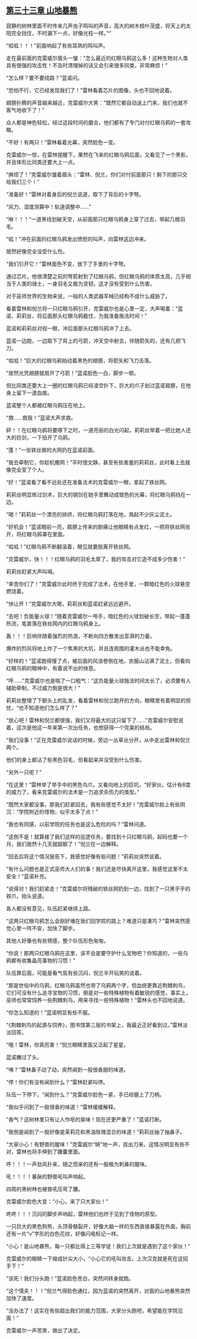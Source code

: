 ## [第三十三章 山地暴熊](https://www.xxbiquge.com/11_11222/5428812.html)


  寂静的树林里面不时传来几声虫子鸣叫的声音，高大的树木枝叶茂盛，将天上的太阳完全挡住，不时漏下一点，好像光柱一样。︾

  “呱呱！！！”前面响起了有些耳熟的鸣叫声。

  走在最前面的克雷威尔眉头一皱：“怎么最近的红眼乌鸦这么多！这种生物对人类具有很强的攻击性！不及时清理掉的话又会引来很多同类，非常麻烦！”

  “怎么样？要不要绕路？”蓝诺问。

  “恐怕不行，它已经发现我们了！”雷林看着芯片的图像，头也不回地说着。

  翅膀扑腾的声音越来越近，克雷威尔大笑：“既然它都自动送上门来，我们也就不客气地收下了！”

  众人都是神色轻松，经过这段时间的磨合，他们都有了专门对付红眼乌鸦的一套攻略。

  “不好！有两只！”雷林看着光幕，突然脸色一变。

  克雷威尔一惊，在雷林提醒下，果然在飞来的红眼乌鸦后面，又看见了一个黑影，并且体形比同类还要大上一点。

  “麻烦了！”克雷威尔皱着眉头：“雷林、倪兰，你们对付前面那只！剩下的那只交给我们三个！”

  “准备好！”雷林对着身后的倪兰说道，取下了背后的十字弩。

  “风力、湿度测算中！轨道调整中……”

  “咻！！！”一道黑线划破天空，从前面那只红眼乌鸦身上穿了过去，带起几根羽毛。

  “呱！”冲在前面的红眼乌鸦发出愤怒的叫声，向雷林这边冲来。

  居然好像完全没受什么伤。

  “我们引开它！”雷林面色不变，放下了手里的十字弩。

  通过芯片，他很清楚之前的弩箭射到了红眼乌鸦，但红眼乌鸦的体质太高，几乎相当于人类的骑士，一身羽毛又极为坚韧，这才没有受到什么伤害。

  对于巫师世界的生物来说，一般的人类武器军械已经构不成什么威胁了。

  看着雷林和倪兰将一只红眼乌鸦引开，克雷威尔也是心里一定，大声喝着：“蓝诺、莉莉丝，将后面那头红眼乌鸦截住，为我准备施法时间！”

  蓝诺和莉莉丝对视一眼，冲后面那头红眼乌鸦冲了上去。

  蓝诺一边跑，一边取下了背上的弓箭，冲天空中射去，伴随箭矢的，还有几把飞刀。

  “呱呱！”巨大的红眼乌鸦拍动着黑色的翅膀，将箭矢和飞刀击落。

  “居然光凭翅膀就扇开了弓箭！”蓝诺脸色一白，脚步一顿。

  但比同类还要大上一圈的红眼乌鸦已经凌空扑下，巨大的爪子划过蓝诺肩膀，在他身上留下一道血痕。

  蓝诺整个人都被红眼乌鸦压在地上。

  “救……救我！”蓝诺大声求救。

  砰！！在红眼乌鸦将要啄下之时，一道亮丽的白光闪起，莉莉丝举着一把比她人还大的巨剑，一下拍开了乌鸦。

  “蓬！”一张铁丝做的大网扔在蓝诺前面。

  “我去牵制它，你趁机撒网！”平时很文静，甚至有些害羞的莉莉丝，此时看上去就像完全变了个人。

  “好！”蓝诺看了看不远处还在准备法术的克雷威尔一眼，拿起了铁丝网。

  莉莉丝明显练过剑术，巨大的钢剑在她手里舞动成银色的光幕，将红眼乌鸦挡在一边。

  “喝！”莉莉丝一个漂亮的排挤，将红眼乌鸦打落在地，溅起不少灰尘泥土。

  “好机会！”蓝诺眼前一亮，肩膀上传来的剧痛让他眼睛有点发红，一把将铁丝网张开，将红眼乌鸦罩在里面。

  “呱呱！”红眼乌鸦不断翻滚着，眼见就要脱离开铁丝网。

  “克雷威尔，快！！！红眼乌鸦的羽毛太厚了，我的攻击对它造不成多少伤害！”

  莉莉丝赶紧大声叫喊。

  “幸苦你们了！”克雷威尔此时终于完成了法术，在他手里，一颗暗红色的火球悬空燃烧着。

  “快让开！”克雷威尔大喝，莉莉丝和蓝诺赶紧远远避开。

  “去吧！负能量火球！”随着克雷威尔一甩手，暗红色的火球划破长空，带起一蓬蓬热流，笔直落在铁丝网内的红眼乌鸦身上。

  轰！！！巨响伴随着强烈的热浪，不断向四方散发出澎湃的力量。

  爆炸的烈风将地上炸了一个焦黑的大坑，并且连周围的灌木丛也不能幸免。

  “好样的！”蓝诺跑得慢了点，被后面的风浪卷倒在地，衣服山沾满了泥土，但看向红眼乌鸦的眼神中，有着说不出的快意。

  “呼……”克雷威尔也是喘了一口粗气：“这负能量火球施法时间太长了，必须要有人辅助牵制，不过威力倒是很大！”

  莉莉丝整理了下额头上的乱发，看着雷林和倪兰跑开的方向，眼睛里有着明显的担忧，“也不知道他们怎么样了？”

  “放心吧！雷林和倪兰都很强，我们又将最大的这只留下了……”克雷威尔安慰说着，这次是他这一年来第一次出任务，也想获得一个完美的结局。

  “我们没事！”正在克雷威尔说话的时候，旁边一丛草丛分开，从中走出雷林和倪兰两个。

  他们的身上都沾了些黑色羽毛，但看起来并没受到什么伤害。

  “另外一只呢？”

  “在这里！”雷林举了举手中的黑色鸟爪，又看向地上的巨坑，“好家伙，估计有6度的威力了，看来克雷威尔的法术是一力追求杀伤力的类型。”

  “既然大家都没事，那我们赶紧回去，我有些感觉不太好！”克雷威尔脸上有些阴沉：“学院附近的怪物，似乎太多了点！”

  “我也有同感，以前学院的任务也是这么危险的吗？”雷林问道。

  “这倒不是！就算接了我们这样的巡逻任务，要找到十只红眼乌鸦，起码也要一个月，我们居然十几天就超额了！”倪兰在一边解释。

  “回去后将这个情况报告下，我感觉好像有些问题！”莉莉丝突然说着。

  “有什么问题也是正式巫师大人们的事！我们还是尽快离开这里，我感觉这里不太安全！”蓝诺补充。

  “说得对！我们赶紧走！”克雷威尔将残破的铁丝网扔到一边，找到了一只黑乎乎的铁爪，抬头说道。

  各人都没有意见，队伍赶紧继续上路。

  “这两只红眼乌鸦怎么会刚好堵在我们回学院的路上？难道只是凑巧？”雷林突然感觉心里一阵不安，加快了脚步。

  其他人好像也有些预感，整个队伍形色匆匆。

  “你说！那两只红眼乌鸦在这里，该不会是要守护什么宝物吧？你知道的，一些乌鸦都有收集晶亮事物的习惯！”

  队伍靠后面，可能是看气氛有些沉闷，倪兰半开玩笑的说着。

  “那是世俗中的乌鸦，红眼乌鸦虽然也带了乌鸦两个字，但血统更靠近荆棘刺鸟，它们可没有什么追寻宝物的习惯，倒是对一些特殊植物有着敏锐的感觉，事实上，巫师也常常饲养一些荆棘刺鸟，用来寻找一些特殊植物！”雷林头也不回地说道。

  “你怎么知道的！”蓝诺明显有些不服。

  “《荆棘刺鸟的起源与饲养》，图书馆第三层的书架上，我最近正好看到过。”雷林淡淡回答。

  “哦！雷林，你真厉害！”倪兰眼睛里面又泛起了星星。

  蓝诺撇过了头。

  “咦？”雷林鼻子动了动，突然闻到一股很香甜的味道。

  “停！你们有没有闻到什么？”雷林赶紧叫停。

  队伍一下停下，“闻到什么？”克雷威尔脸色一紧，手已经握上了刀柄。

  “我似乎问到了一股很香的味道！”雷林缓缓解释。

  “香气？这树林里只有让人作呕的臭味！现在还更严重了！”蓝诺打断。

  “我倒是闻到了一股好像是茉莉花和黑油玫瑰混合的味道！”莉莉丝抽了抽鼻子。

  “大家小心！有野兽的腥味！”克雷威尔“锵”地一声，拔出刀来。这情况明显有些不对，雷林也将手伸到了腰囊里面。

  呼！！！一声劲风扑来，随之而来的还有一股极为刺鼻的腥味。

  吼！！！！暴戾的野兽吼叫声响起。

  四周的黑树林也被兽吼压弯了腰。

  克雷威尔脸色大变：“小心，来了只大家伙！”

  咚咚！！！沉闷的脚步声响起，雷林他们也终于见到了怪物的原型。

  一只巨大的黑色狗熊，头顶骨骼裂开，好像大脑一样的东西直接暴露在外面，胸前还有一片“v”字形的白色花纹，好像闪电标记一样。

  “小心！是山地暴熊，每一只都比得上三等学徒！我们上次就是遇到了这个家伙！”

  克雷威尔的眼睛一下缩成针尖大小，“小心它的吼叫攻击，上次汉克就是死在这招手下！”

  “该死！我们分头跑！”蓝诺脸色苍白，突然间转身就跑。

  “这个懦夫！！！”倪兰气得脸色通红，因为蓝诺的突然离开，对面的山地暴熊突然加快了速度。

  “没办法了！这实在有些超出我们的能力范围，大家分头跑吧，希望能在学院见面！”

  克雷威尔一声苦笑，做出了决定。

